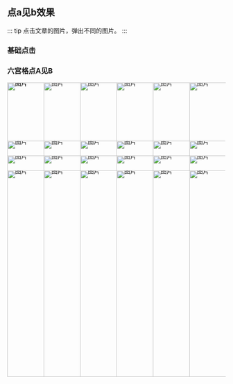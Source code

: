 ## 点a见b效果
::: tip
点击文章的图片，弹出不同的图片。
:::

### 基础点击
    
### 六宫格点A见B
<div data-author="hug">
<section data-copyright="hua-bang" style="overflow: hidden;line-height: 0;display: block;"><section name="hiden_pic" style="height:0;"><section name="row1" style="height:0;"><section style="max-width: 100%;vertical-align: middle;display: flex;line-height: 0;box-sizing: border-box;pointer-events: painted;transform:scale(1);"><section label="hidden-pic-1-area" style="width:33.3%;overflow:hidden;display:flex;"><section style="width:50%;"><img data-src="https://mmbiz.qpic.cn/mmbiz_png/oicCVVQ8dklnz41Feq07ZNn91otDWpe1Vd3lsk1JicZ2lSQgylYicekh3YaZk4N88ducP2EGRBJcS2iaZJFPGf3kog/640?wx_fmt=png" data-type="png" data-ratio="1.6" data-w="1000" _width="677px" class="" src="https://mmbiz.qpic.cn/mmbiz_png/oicCVVQ8dklnz41Feq07ZNn91otDWpe1Vd3lsk1JicZ2lSQgylYicekh3YaZk4N88ducP2EGRBJcS2iaZJFPGf3kog/640?wx_fmt=png&amp;tp=webp&amp;wxfrom=5&amp;wx_lazy=1&amp;wx_co=1" style="width: 677px !important; height: auto !important; visibility: visible !important;" crossorigin="anonymous" alt="图片" data-fail="0">
 &nbsp; &nbsp; &nbsp; &nbsp; &nbsp; &nbsp; &nbsp; &nbsp; &nbsp; &nbsp;</section><section style="width:50%;"><img data-src="https://mmbiz.qpic.cn/mmbiz_png/oicCVVQ8dklnz41Feq07ZNn91otDWpe1Vd3lsk1JicZ2lSQgylYicekh3YaZk4N88ducP2EGRBJcS2iaZJFPGf3kog/640?wx_fmt=png" data-type="png" data-ratio="1.6" data-w="1000" _width="677px" class="" src="https://mmbiz.qpic.cn/mmbiz_png/oicCVVQ8dklnz41Feq07ZNn91otDWpe1Vd3lsk1JicZ2lSQgylYicekh3YaZk4N88ducP2EGRBJcS2iaZJFPGf3kog/640?wx_fmt=png&amp;tp=webp&amp;wxfrom=5&amp;wx_lazy=1&amp;wx_co=1" style="width: 677px !important; height: auto !important; visibility: visible !important;" crossorigin="anonymous" alt="图片" data-fail="0">
 &nbsp; &nbsp; &nbsp; &nbsp; &nbsp; &nbsp; &nbsp; &nbsp; &nbsp; &nbsp;</section></section><section label="hidden-pic-2-area" style="width:33.3%;overflow:hidden;display:flex;"><section style="width:50%;"><img data-src="https://mmbiz.qpic.cn/mmbiz_png/oicCVVQ8dklnz41Feq07ZNn91otDWpe1Vh9bsJUVtUXSnPuzYNh0SfrpCWuhe2aQt9FW2HczkwibMVxyVLorIFnA/640?wx_fmt=png" data-type="png" data-ratio="1.6" data-w="1000" _width="677px" class="" src="https://mmbiz.qpic.cn/mmbiz_png/oicCVVQ8dklnz41Feq07ZNn91otDWpe1Vh9bsJUVtUXSnPuzYNh0SfrpCWuhe2aQt9FW2HczkwibMVxyVLorIFnA/640?wx_fmt=png&amp;tp=webp&amp;wxfrom=5&amp;wx_lazy=1&amp;wx_co=1" style="width: 677px !important; height: auto !important; visibility: visible !important;" crossorigin="anonymous" alt="图片" data-fail="0">
 &nbsp; &nbsp; &nbsp; &nbsp; &nbsp; &nbsp; &nbsp; &nbsp; &nbsp; &nbsp;</section><section style="width:50%;"><img data-src="https://mmbiz.qpic.cn/mmbiz_png/oicCVVQ8dklnz41Feq07ZNn91otDWpe1Vh9bsJUVtUXSnPuzYNh0SfrpCWuhe2aQt9FW2HczkwibMVxyVLorIFnA/640?wx_fmt=png" data-type="png" data-ratio="1.6" data-w="1000" _width="677px" class="" src="https://mmbiz.qpic.cn/mmbiz_png/oicCVVQ8dklnz41Feq07ZNn91otDWpe1Vh9bsJUVtUXSnPuzYNh0SfrpCWuhe2aQt9FW2HczkwibMVxyVLorIFnA/640?wx_fmt=png&amp;tp=webp&amp;wxfrom=5&amp;wx_lazy=1&amp;wx_co=1" style="width: 677px !important; height: auto !important; visibility: visible !important;" crossorigin="anonymous" alt="图片" data-fail="0">
 &nbsp; &nbsp; &nbsp; &nbsp; &nbsp; &nbsp; &nbsp; &nbsp; &nbsp; &nbsp;</section></section><section label="hidden-pic-3-area" style="width:33.3%;overflow:hidden;display:flex;"><section style="width:50%;"><img data-src="https://mmbiz.qpic.cn/mmbiz_png/oicCVVQ8dklnz41Feq07ZNn91otDWpe1Vm4FJmafia4yxnpqJQpHEPWNfxQ0agoztq0mWsslYEFKkiasfQicZialcMA/640?wx_fmt=png" data-type="png" data-ratio="1.6" data-w="1000" _width="677px" class="" src="https://mmbiz.qpic.cn/mmbiz_png/oicCVVQ8dklnz41Feq07ZNn91otDWpe1Vm4FJmafia4yxnpqJQpHEPWNfxQ0agoztq0mWsslYEFKkiasfQicZialcMA/640?wx_fmt=png&amp;tp=webp&amp;wxfrom=5&amp;wx_lazy=1&amp;wx_co=1" style="width: 677px !important; height: auto !important; visibility: visible !important;" crossorigin="anonymous" alt="图片" data-fail="0">
 &nbsp; &nbsp; &nbsp; &nbsp; &nbsp; &nbsp; &nbsp; &nbsp; &nbsp; &nbsp;</section><section style="width:50%;"><img data-src="https://mmbiz.qpic.cn/mmbiz_png/oicCVVQ8dklnz41Feq07ZNn91otDWpe1Vm4FJmafia4yxnpqJQpHEPWNfxQ0agoztq0mWsslYEFKkiasfQicZialcMA/640?wx_fmt=png" data-type="png" data-ratio="1.6" data-w="1000" _width="677px" class="" src="https://mmbiz.qpic.cn/mmbiz_png/oicCVVQ8dklnz41Feq07ZNn91otDWpe1Vm4FJmafia4yxnpqJQpHEPWNfxQ0agoztq0mWsslYEFKkiasfQicZialcMA/640?wx_fmt=png&amp;tp=webp&amp;wxfrom=5&amp;wx_lazy=1&amp;wx_co=1" style="width: 677px !important; height: auto !important; visibility: visible !important;" crossorigin="anonymous" alt="图片" data-fail="0">
 &nbsp; &nbsp; &nbsp; &nbsp; &nbsp; &nbsp; &nbsp; &nbsp; &nbsp; &nbsp;</section></section></section></section><svg viewBox="0 0 1500 400" style="pointer-events: none;"></svg><section name="row1-between-row2" style="height:0;"><section style="max-width: 100%;vertical-align: middle;display: flex;line-height: 0;box-sizing: border-box;pointer-events: painted;transform:scale(1);"><section label="hidden-pic-1-area" style="width:33.3%;overflow:hidden;display:flex;"><section style="width:50%;"><img data-src="https://mmbiz.qpic.cn/mmbiz_png/oicCVVQ8dklnz41Feq07ZNn91otDWpe1Vd3lsk1JicZ2lSQgylYicekh3YaZk4N88ducP2EGRBJcS2iaZJFPGf3kog/640?wx_fmt=png" data-type="png" data-ratio="1.6" data-w="1000" _width="677px" class="" src="https://mmbiz.qpic.cn/mmbiz_png/oicCVVQ8dklnz41Feq07ZNn91otDWpe1Vd3lsk1JicZ2lSQgylYicekh3YaZk4N88ducP2EGRBJcS2iaZJFPGf3kog/640?wx_fmt=png&amp;tp=webp&amp;wxfrom=5&amp;wx_lazy=1&amp;wx_co=1" style="width: 677px !important; height: auto !important; visibility: visible !important;" crossorigin="anonymous" alt="图片" data-fail="0">
 &nbsp; &nbsp; &nbsp; &nbsp; &nbsp; &nbsp; &nbsp; &nbsp; &nbsp; &nbsp;</section><section style="width:50%;"><img data-src="https://mmbiz.qpic.cn/mmbiz_png/oicCVVQ8dklnz41Feq07ZNn91otDWpe1Vd3lsk1JicZ2lSQgylYicekh3YaZk4N88ducP2EGRBJcS2iaZJFPGf3kog/640?wx_fmt=png" data-type="png" data-ratio="1.6" data-w="1000" _width="677px" class="" src="https://mmbiz.qpic.cn/mmbiz_png/oicCVVQ8dklnz41Feq07ZNn91otDWpe1Vd3lsk1JicZ2lSQgylYicekh3YaZk4N88ducP2EGRBJcS2iaZJFPGf3kog/640?wx_fmt=png&amp;tp=webp&amp;wxfrom=5&amp;wx_lazy=1&amp;wx_co=1" style="width: 677px !important; height: auto !important; visibility: visible !important;" crossorigin="anonymous" alt="图片" data-fail="0">
 &nbsp; &nbsp; &nbsp; &nbsp; &nbsp; &nbsp; &nbsp; &nbsp; &nbsp; &nbsp;</section></section><section label="hidden-pic-2-area" style="width:33.3%;overflow:hidden;display:flex;"><section style="width:50%;"><img data-src="https://mmbiz.qpic.cn/mmbiz_png/oicCVVQ8dklnz41Feq07ZNn91otDWpe1Vh9bsJUVtUXSnPuzYNh0SfrpCWuhe2aQt9FW2HczkwibMVxyVLorIFnA/640?wx_fmt=png" data-type="png" data-ratio="1.6" data-w="1000" _width="677px" class="" src="https://mmbiz.qpic.cn/mmbiz_png/oicCVVQ8dklnz41Feq07ZNn91otDWpe1Vh9bsJUVtUXSnPuzYNh0SfrpCWuhe2aQt9FW2HczkwibMVxyVLorIFnA/640?wx_fmt=png&amp;tp=webp&amp;wxfrom=5&amp;wx_lazy=1&amp;wx_co=1" style="width: 677px !important; height: auto !important; visibility: visible !important;" crossorigin="anonymous" alt="图片" data-fail="0">
 &nbsp; &nbsp; &nbsp; &nbsp; &nbsp; &nbsp; &nbsp; &nbsp; &nbsp; &nbsp;</section><section style="width:50%;"><img data-src="https://mmbiz.qpic.cn/mmbiz_png/oicCVVQ8dklnz41Feq07ZNn91otDWpe1Vh9bsJUVtUXSnPuzYNh0SfrpCWuhe2aQt9FW2HczkwibMVxyVLorIFnA/640?wx_fmt=png" data-type="png" data-ratio="1.6" data-w="1000" _width="677px" class="" src="https://mmbiz.qpic.cn/mmbiz_png/oicCVVQ8dklnz41Feq07ZNn91otDWpe1Vh9bsJUVtUXSnPuzYNh0SfrpCWuhe2aQt9FW2HczkwibMVxyVLorIFnA/640?wx_fmt=png&amp;tp=webp&amp;wxfrom=5&amp;wx_lazy=1&amp;wx_co=1" style="width: 677px !important; height: auto !important; visibility: visible !important;" crossorigin="anonymous" alt="图片" data-fail="0">
 &nbsp; &nbsp; &nbsp; &nbsp; &nbsp; &nbsp; &nbsp; &nbsp; &nbsp; &nbsp;</section></section><section label="hidden-pic-3-area" style="width:33.3%;overflow:hidden;display:flex;"><section style="width:50%;"><img data-src="https://mmbiz.qpic.cn/mmbiz_png/oicCVVQ8dklnz41Feq07ZNn91otDWpe1Vm4FJmafia4yxnpqJQpHEPWNfxQ0agoztq0mWsslYEFKkiasfQicZialcMA/640?wx_fmt=png" data-type="png" data-ratio="1.6" data-w="1000" _width="677px" class="" src="https://mmbiz.qpic.cn/mmbiz_png/oicCVVQ8dklnz41Feq07ZNn91otDWpe1Vm4FJmafia4yxnpqJQpHEPWNfxQ0agoztq0mWsslYEFKkiasfQicZialcMA/640?wx_fmt=png&amp;tp=webp&amp;wxfrom=5&amp;wx_lazy=1&amp;wx_co=1" style="width: 677px !important; height: auto !important; visibility: visible !important;" crossorigin="anonymous" alt="图片" data-fail="0">
 &nbsp; &nbsp; &nbsp; &nbsp; &nbsp; &nbsp; &nbsp; &nbsp; &nbsp; &nbsp;</section><section style="width:50%;"><img data-src="https://mmbiz.qpic.cn/mmbiz_png/oicCVVQ8dklnz41Feq07ZNn91otDWpe1Vm4FJmafia4yxnpqJQpHEPWNfxQ0agoztq0mWsslYEFKkiasfQicZialcMA/640?wx_fmt=png" data-type="png" data-ratio="1.6" data-w="1000" _width="677px" class="" src="https://mmbiz.qpic.cn/mmbiz_png/oicCVVQ8dklnz41Feq07ZNn91otDWpe1Vm4FJmafia4yxnpqJQpHEPWNfxQ0agoztq0mWsslYEFKkiasfQicZialcMA/640?wx_fmt=png&amp;tp=webp&amp;wxfrom=5&amp;wx_lazy=1&amp;wx_co=1" style="width: 677px !important; height: auto !important; visibility: visible !important;" crossorigin="anonymous" alt="图片" data-fail="0">
 &nbsp; &nbsp; &nbsp; &nbsp; &nbsp; &nbsp; &nbsp; &nbsp; &nbsp; &nbsp;</section></section></section></section><svg viewBox="0 0 1500 100" style="pointer-events: none;"></svg><section name="row2" style="height:0;"><section style="max-width: 100%;vertical-align: middle;display: flex;line-height: 0;box-sizing: border-box;pointer-events: painted;transform:scale(1);"><section label="hidden-pic-1-area" style="width:33.3%;overflow:hidden;display:flex;"><section style="width:50%;"><img data-src="https://mmbiz.qpic.cn/mmbiz_png/oicCVVQ8dklnz41Feq07ZNn91otDWpe1VrWOgHkRLWHTgcYLcEtaKXq5HQXnghFhdiaNJUwP8TCChA6XQ6l57AVg/640?wx_fmt=png" data-type="png" data-ratio="1.6" data-w="1000" _width="677px" class="" src="https://mmbiz.qpic.cn/mmbiz_png/oicCVVQ8dklnz41Feq07ZNn91otDWpe1VrWOgHkRLWHTgcYLcEtaKXq5HQXnghFhdiaNJUwP8TCChA6XQ6l57AVg/640?wx_fmt=png&amp;tp=webp&amp;wxfrom=5&amp;wx_lazy=1&amp;wx_co=1" style="width: 677px !important; height: auto !important; visibility: visible !important;" crossorigin="anonymous" alt="图片" data-fail="0">
 &nbsp; &nbsp; &nbsp; &nbsp; &nbsp; &nbsp; &nbsp; &nbsp; &nbsp; &nbsp;</section><section style="width:50%;"><img data-src="https://mmbiz.qpic.cn/mmbiz_png/oicCVVQ8dklnz41Feq07ZNn91otDWpe1VrWOgHkRLWHTgcYLcEtaKXq5HQXnghFhdiaNJUwP8TCChA6XQ6l57AVg/640?wx_fmt=png" data-type="png" data-ratio="1.6" data-w="1000" _width="677px" class="" src="https://mmbiz.qpic.cn/mmbiz_png/oicCVVQ8dklnz41Feq07ZNn91otDWpe1VrWOgHkRLWHTgcYLcEtaKXq5HQXnghFhdiaNJUwP8TCChA6XQ6l57AVg/640?wx_fmt=png&amp;tp=webp&amp;wxfrom=5&amp;wx_lazy=1&amp;wx_co=1" style="width: 677px !important; height: auto !important; visibility: visible !important;" crossorigin="anonymous" alt="图片" data-fail="0">
 &nbsp; &nbsp; &nbsp; &nbsp; &nbsp; &nbsp; &nbsp; &nbsp; &nbsp; &nbsp;</section></section><section label="hidden-pic-2-area" style="width:33.3%;overflow:hidden;display:flex;"><section style="width:50%;"><img data-src="https://mmbiz.qpic.cn/mmbiz_png/oicCVVQ8dklnz41Feq07ZNn91otDWpe1VuibSur94b4cvINeX8cN3A43XcibRtd8hAKQN3NDTWLNUXD51SjbcQtuA/640?wx_fmt=png" data-type="png" data-ratio="1.6" data-w="1000" _width="677px" class="" src="https://mmbiz.qpic.cn/mmbiz_png/oicCVVQ8dklnz41Feq07ZNn91otDWpe1VuibSur94b4cvINeX8cN3A43XcibRtd8hAKQN3NDTWLNUXD51SjbcQtuA/640?wx_fmt=png&amp;tp=webp&amp;wxfrom=5&amp;wx_lazy=1&amp;wx_co=1" style="width: 677px !important; height: auto !important; visibility: visible !important;" crossorigin="anonymous" alt="图片" data-fail="0">
 &nbsp; &nbsp; &nbsp; &nbsp; &nbsp; &nbsp; &nbsp; &nbsp; &nbsp; &nbsp;</section><section style="width:50%;"><img data-src="https://mmbiz.qpic.cn/mmbiz_png/oicCVVQ8dklnz41Feq07ZNn91otDWpe1VuibSur94b4cvINeX8cN3A43XcibRtd8hAKQN3NDTWLNUXD51SjbcQtuA/640?wx_fmt=png" data-type="png" data-ratio="1.6" data-w="1000" _width="677px" class="" src="https://mmbiz.qpic.cn/mmbiz_png/oicCVVQ8dklnz41Feq07ZNn91otDWpe1VuibSur94b4cvINeX8cN3A43XcibRtd8hAKQN3NDTWLNUXD51SjbcQtuA/640?wx_fmt=png&amp;tp=webp&amp;wxfrom=5&amp;wx_lazy=1&amp;wx_co=1" style="width: 677px !important; height: auto !important; visibility: visible !important;" crossorigin="anonymous" alt="图片" data-fail="0">
 &nbsp; &nbsp; &nbsp; &nbsp; &nbsp; &nbsp; &nbsp; &nbsp; &nbsp; &nbsp;</section></section><section label="hidden-pic-3-area" style="width:33.3%;overflow:hidden;display:flex;"><section style="width:50%;"><img data-src="https://mmbiz.qpic.cn/mmbiz_png/oicCVVQ8dklnz41Feq07ZNn91otDWpe1VV3lT23QP1ZUl0hcgSibtk1zGmrWiaoq4eCvcgeL4E3qc8V5uCy05X8Bw/640?wx_fmt=png" data-type="png" data-ratio="1.6" data-w="1000" _width="677px" class="" src="https://mmbiz.qpic.cn/mmbiz_png/oicCVVQ8dklnz41Feq07ZNn91otDWpe1VV3lT23QP1ZUl0hcgSibtk1zGmrWiaoq4eCvcgeL4E3qc8V5uCy05X8Bw/640?wx_fmt=png&amp;tp=webp&amp;wxfrom=5&amp;wx_lazy=1&amp;wx_co=1" style="width: 677px !important; height: auto !important; visibility: visible !important;" crossorigin="anonymous" alt="图片" data-fail="0">
 &nbsp; &nbsp; &nbsp; &nbsp; &nbsp; &nbsp; &nbsp; &nbsp; &nbsp; &nbsp;</section><section style="width:50%;"><img data-src="https://mmbiz.qpic.cn/mmbiz_png/oicCVVQ8dklnz41Feq07ZNn91otDWpe1VV3lT23QP1ZUl0hcgSibtk1zGmrWiaoq4eCvcgeL4E3qc8V5uCy05X8Bw/640?wx_fmt=png" data-type="png" data-ratio="1.6" data-w="1000" _width="677px" class="" src="https://mmbiz.qpic.cn/mmbiz_png/oicCVVQ8dklnz41Feq07ZNn91otDWpe1VV3lT23QP1ZUl0hcgSibtk1zGmrWiaoq4eCvcgeL4E3qc8V5uCy05X8Bw/640?wx_fmt=png&amp;tp=webp&amp;wxfrom=5&amp;wx_lazy=1&amp;wx_co=1" style="width: 677px !important; height: auto !important; visibility: visible !important;" crossorigin="anonymous" alt="图片" data-fail="0">
 &nbsp; &nbsp; &nbsp; &nbsp; &nbsp; &nbsp; &nbsp; &nbsp; &nbsp; &nbsp;</section></section></section></section><svg viewBox="0 0 1500 100" style="pointer-events: none;"></svg><section name="end" style="height:0;"><section style="max-width: 100%;vertical-align: middle;display: flex;line-height: 0;box-sizing: border-box;pointer-events: painted;transform:scale(1);"><section label="hidden-pic-1-area" style="width:33.3%;overflow:hidden;display:flex;"><section style="width:50%;"><img data-src="https://mmbiz.qpic.cn/mmbiz_png/oicCVVQ8dklnz41Feq07ZNn91otDWpe1VrWOgHkRLWHTgcYLcEtaKXq5HQXnghFhdiaNJUwP8TCChA6XQ6l57AVg/640?wx_fmt=png" data-type="png" data-ratio="1.6" data-w="1000" _width="677px" class="" src="https://mmbiz.qpic.cn/mmbiz_png/oicCVVQ8dklnz41Feq07ZNn91otDWpe1VrWOgHkRLWHTgcYLcEtaKXq5HQXnghFhdiaNJUwP8TCChA6XQ6l57AVg/640?wx_fmt=png&amp;tp=webp&amp;wxfrom=5&amp;wx_lazy=1&amp;wx_co=1" style="width: 677px !important; height: auto !important; visibility: visible !important;" crossorigin="anonymous" alt="图片" data-fail="0">
 &nbsp; &nbsp; &nbsp; &nbsp; &nbsp; &nbsp; &nbsp; &nbsp; &nbsp; &nbsp;</section><section style="width:50%;"><img data-src="https://mmbiz.qpic.cn/mmbiz_png/oicCVVQ8dklnz41Feq07ZNn91otDWpe1VrWOgHkRLWHTgcYLcEtaKXq5HQXnghFhdiaNJUwP8TCChA6XQ6l57AVg/640?wx_fmt=png" data-type="png" data-ratio="1.6" data-w="1000" _width="677px" class="" src="https://mmbiz.qpic.cn/mmbiz_png/oicCVVQ8dklnz41Feq07ZNn91otDWpe1VrWOgHkRLWHTgcYLcEtaKXq5HQXnghFhdiaNJUwP8TCChA6XQ6l57AVg/640?wx_fmt=png&amp;tp=webp&amp;wxfrom=5&amp;wx_lazy=1&amp;wx_co=1" style="width: 677px !important; height: auto !important; visibility: visible !important;" crossorigin="anonymous" alt="图片" data-fail="0">
 &nbsp; &nbsp; &nbsp; &nbsp; &nbsp; &nbsp; &nbsp; &nbsp; &nbsp; &nbsp;</section></section><section label="hidden-pic-2-area" style="width:33.3%;overflow:hidden;display:flex;"><section style="width:50%;"><img data-src="https://mmbiz.qpic.cn/mmbiz_png/oicCVVQ8dklnz41Feq07ZNn91otDWpe1VuibSur94b4cvINeX8cN3A43XcibRtd8hAKQN3NDTWLNUXD51SjbcQtuA/640?wx_fmt=png" data-type="png" data-ratio="1.6" data-w="1000" _width="677px" class="" src="https://mmbiz.qpic.cn/mmbiz_png/oicCVVQ8dklnz41Feq07ZNn91otDWpe1VuibSur94b4cvINeX8cN3A43XcibRtd8hAKQN3NDTWLNUXD51SjbcQtuA/640?wx_fmt=png&amp;tp=webp&amp;wxfrom=5&amp;wx_lazy=1&amp;wx_co=1" style="width: 677px !important; height: auto !important; visibility: visible !important;" crossorigin="anonymous" alt="图片" data-fail="0">
 &nbsp; &nbsp; &nbsp; &nbsp; &nbsp; &nbsp; &nbsp; &nbsp; &nbsp; &nbsp;</section><section style="width:50%;"><img data-src="https://mmbiz.qpic.cn/mmbiz_png/oicCVVQ8dklnz41Feq07ZNn91otDWpe1VuibSur94b4cvINeX8cN3A43XcibRtd8hAKQN3NDTWLNUXD51SjbcQtuA/640?wx_fmt=png" data-type="png" data-ratio="1.6" data-w="1000" _width="677px" class="" src="https://mmbiz.qpic.cn/mmbiz_png/oicCVVQ8dklnz41Feq07ZNn91otDWpe1VuibSur94b4cvINeX8cN3A43XcibRtd8hAKQN3NDTWLNUXD51SjbcQtuA/640?wx_fmt=png&amp;tp=webp&amp;wxfrom=5&amp;wx_lazy=1&amp;wx_co=1" style="width: 677px !important; height: auto !important; visibility: visible !important;" crossorigin="anonymous" alt="图片" data-fail="0">
 &nbsp; &nbsp; &nbsp; &nbsp; &nbsp; &nbsp; &nbsp; &nbsp; &nbsp; &nbsp;</section></section><section label="hidden-pic-3-area" style="width:33.3%;overflow:hidden;display:flex;"><section style="width:50%;"><img data-src="https://mmbiz.qpic.cn/mmbiz_png/oicCVVQ8dklnz41Feq07ZNn91otDWpe1VV3lT23QP1ZUl0hcgSibtk1zGmrWiaoq4eCvcgeL4E3qc8V5uCy05X8Bw/640?wx_fmt=png" data-type="png" data-ratio="1.6" data-w="1000" _width="677px" class="" src="https://mmbiz.qpic.cn/mmbiz_png/oicCVVQ8dklnz41Feq07ZNn91otDWpe1VV3lT23QP1ZUl0hcgSibtk1zGmrWiaoq4eCvcgeL4E3qc8V5uCy05X8Bw/640?wx_fmt=png&amp;tp=webp&amp;wxfrom=5&amp;wx_lazy=1&amp;wx_co=1" style="width: 677px !important; height: auto !important; visibility: visible !important;" crossorigin="anonymous" alt="图片" data-fail="0">
 &nbsp; &nbsp; &nbsp; &nbsp; &nbsp; &nbsp; &nbsp; &nbsp; &nbsp; &nbsp;</section><section style="width:50%;"><img data-src="https://mmbiz.qpic.cn/mmbiz_png/oicCVVQ8dklnz41Feq07ZNn91otDWpe1VV3lT23QP1ZUl0hcgSibtk1zGmrWiaoq4eCvcgeL4E3qc8V5uCy05X8Bw/640?wx_fmt=png" data-type="png" data-ratio="1.6" data-w="1000" _width="677px" class="" src="https://mmbiz.qpic.cn/mmbiz_png/oicCVVQ8dklnz41Feq07ZNn91otDWpe1VV3lT23QP1ZUl0hcgSibtk1zGmrWiaoq4eCvcgeL4E3qc8V5uCy05X8Bw/640?wx_fmt=png&amp;tp=webp&amp;wxfrom=5&amp;wx_lazy=1&amp;wx_co=1" style="width: 677px !important; height: auto !important; visibility: visible !important;" crossorigin="anonymous" alt="图片" data-fail="0">
 &nbsp; &nbsp; &nbsp; &nbsp; &nbsp; &nbsp; &nbsp; &nbsp; &nbsp; &nbsp;</section></section></section></section></section><section name="display_pic" style="pointer-events: none;transform:scale(1);"><section style="max-width: 100%;vertical-align: middle;display: inline-block;line-height: 0;box-sizing: border-box;"><img data-src="https://mmbiz.qpic.cn/mmbiz_png/oicCVVQ8dklnz41Feq07ZNn91otDWpe1Vqc8gesrICxPIsvBa4W8D7NVgCic6yibRqoObKZrA1SE9APmGrQEVFLag/640?wx_fmt=png" data-type="png" data-ratio="0.6666666666666666" data-w="1080" _width="677px" class="" src="https://mmbiz.qpic.cn/mmbiz_png/oicCVVQ8dklnz41Feq07ZNn91otDWpe1Vqc8gesrICxPIsvBa4W8D7NVgCic6yibRqoObKZrA1SE9APmGrQEVFLag/640?wx_fmt=png&amp;tp=webp&amp;wxfrom=5&amp;wx_lazy=1&amp;wx_co=1" style="width: 677px !important; height: auto !important; visibility: visible !important;" crossorigin="anonymous" alt="图片" data-fail="0">
 &nbsp; &nbsp; &nbsp; &nbsp;</section></section></section>
</div>